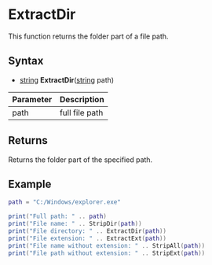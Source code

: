 # ExtractDir

This function returns the folder part of a file path.

## Syntax

- [string](https://www.lua.org/manual/5.4/manual.html#6.4) **ExtractDir**([string](https://www.lua.org/manual/5.4/manual.html#6.4) path)

| Parameter | Description |
| --- | --- |
| path | full file path |

## Returns

Returns the folder part of the specified path.

## Example

```lua
path = "C:/Windows/explorer.exe"

print("Full path: " .. path)
print("File name: " .. StripDir(path))
print("File directory: " .. ExtractDir(path))
print("File extension: " .. ExtractExt(path))
print("File name without extension: " .. StripAll(path))
print("File path without extension: " .. StripExt(path))
```
